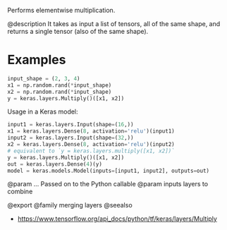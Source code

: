 Performs elementwise multiplication.

@description
It takes as input a list of tensors, all of the same shape,
and returns a single tensor (also of the same shape).

# Examples
```python
input_shape = (2, 3, 4)
x1 = np.random.rand(*input_shape)
x2 = np.random.rand(*input_shape)
y = keras.layers.Multiply()([x1, x2])
```

Usage in a Keras model:

```python
input1 = keras.layers.Input(shape=(16,))
x1 = keras.layers.Dense(8, activation='relu')(input1)
input2 = keras.layers.Input(shape=(32,))
x2 = keras.layers.Dense(8, activation='relu')(input2)
# equivalent to `y = keras.layers.multiply([x1, x2])`
y = keras.layers.Multiply()([x1, x2])
out = keras.layers.Dense(4)(y)
model = keras.models.Model(inputs=[input1, input2], outputs=out)
```

@param ... Passed on to the Python callable
@param inputs layers to combine

@export
@family merging layers
@seealso
+ <https://www.tensorflow.org/api_docs/python/tf/keras/layers/Multiply>
